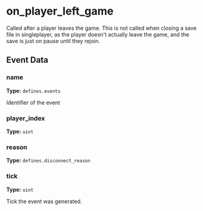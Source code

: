 # on_player_left_game

Called after a player leaves the game. This is not called when closing a save file in singleplayer, as the player doesn't actually leave the game, and the save is just on pause until they rejoin.

## Event Data

### name

**Type:** `defines.events`

Identifier of the event

### player_index

**Type:** `uint`

### reason

**Type:** `defines.disconnect_reason`

### tick

**Type:** `uint`

Tick the event was generated.

